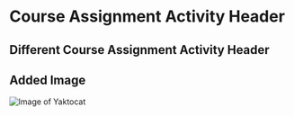 # Course Assignment Activity Header

## Different Course Assignment Activity Header

## Added Image
![Image of Yaktocat](https://octodex.github.com/images/yaktocat.png)
